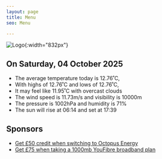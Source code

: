 ```yaml
---
layout: page
title: Menu
seo: Menu

---
```


![Logo](/images/logo.jpg){:width="832px"}

<!-- weather_marker starts -->
## On Saturday, 04 October 2025

- The average temperature today is 12.76˚C,
- With highs of 12.76˚C and lows of 12.76˚C,
- It may feel like 11.95˚C with overcast clouds
- The wind speed is 11.73m/s and visibility is 10000m
- The pressure is 1002hPa and humidity is 71%
- The sun will rise at 06:14 and set at 17:39

<!-- weather_marker ends -->

## Sponsors

- [Get £50 credit when switching to Octopus Energy](https://bit.ly/3oD1nnS)
- [Get £75 when taking a 1000mb YouFibre broadband plan](https://aklam.io/91zWhU?)
